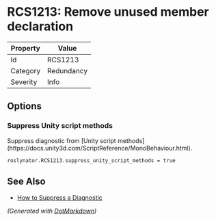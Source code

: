 # RCS1213: Remove unused member declaration

| Property | Value      |
| -------- | ---------- |
| Id       | RCS1213    |
| Category | Redundancy |
| Severity | Info       |

## Options

### Suppress Unity script methods

Suppress diagnostic from \[Unity script methods\]\(https://docs\.unity3d\.com/ScriptReference/MonoBehaviour\.html\)\.

```editorconfig
roslynator.RCS1213.suppress_unity_script_methods = true
```

## See Also

* [How to Suppress a Diagnostic](../HowToConfigureAnalyzers.md#how-to-suppress-a-diagnostic)


*\(Generated with [DotMarkdown](http://github.com/JosefPihrt/DotMarkdown)\)*